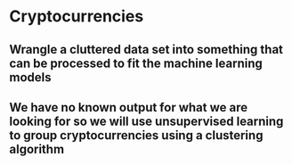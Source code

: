 # Cryptocurrencies

## Wrangle a cluttered data set into something that can be processed to fit the machine learning models

## We have no known output for what we are looking for so we will use unsupervised learning to group cryptocurrencies using a clustering algorithm

